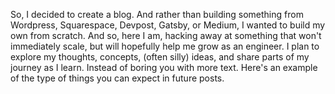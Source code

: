 So, I decided to create a blog. And rather than building something from Wordpress, Squarespace, Devpost, Gatsby, or Medium, I wanted to build my own from scratch. And so, here I am, hacking away at something that won't immediately scale, but will hopefully help me grow as an engineer. I plan to explore my thoughts, concepts, (often silly) ideas, and share parts of my journey as I learn. Instead of boring you with more text. Here's an example of the type of things you can expect in future posts. 

<br>
